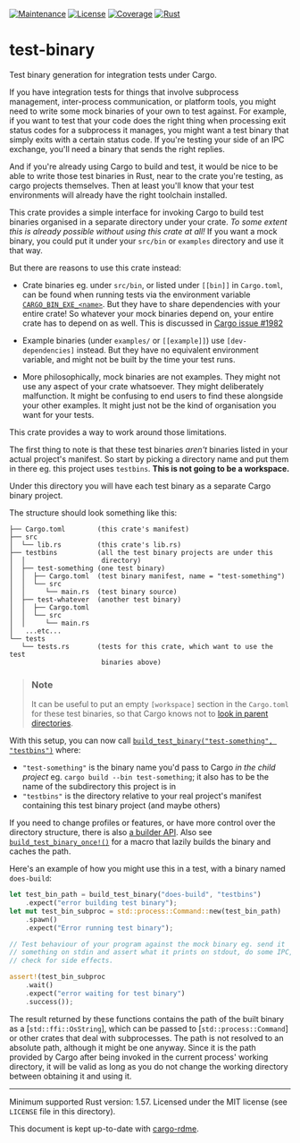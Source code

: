[![Maintenance](https://img.shields.io/badge/maintenance-active-success?style=for-the-badge)]()
[![License](https://img.shields.io/badge/license-MIT-informational?style=for-the-badge)](./LICENSE.md)
[![Coverage](https://img.shields.io/gitlab/coverage/detly/test-binary/main?style=for-the-badge)]()
[![Rust](https://img.shields.io/badge/rust-^1.57-informational?style=for-the-badge)]()

# test-binary

<!-- cargo-rdme start -->

Test binary generation for integration tests under Cargo.

If you have integration tests for things that involve subprocess management,
inter-process communication, or platform tools, you might need to write some
mock binaries of your own to test against. For example, if you want to test
that your code does the right thing when processing exit status codes for a
subprocess it manages, you might want a test binary that simply exits with a
certain status code. If you're testing your side of an IPC exchange, you'll
need a binary that sends the right replies.

And if you're already using Cargo to build and test, it would be nice to be
able to write those test binaries in Rust, near to the crate you're testing,
as cargo projects themselves. Then at least you'll know that your test
environments will already have the right toolchain installed.

This crate provides a simple interface for invoking Cargo to build test
binaries organised in a separate directory under your crate. *To some extent
this is already possible without using this crate at all!* If you want a
mock binary, you could put it under your `src/bin` or `examples` directory
and use it that way.

But there are reasons to use this crate instead:

- Crate binaries eg. under `src/bin`, or listed under `[[bin]]` in
  `Cargo.toml`, can be found when running tests via the environment variable
  [`CARGO_BIN_EXE_<name>`][cargo-env]. But they have to share dependencies
  with your entire crate! So whatever your mock binaries depend on, your
  entire crate has to depend on as well. This is discussed in [Cargo issue
  #1982][cargo-1982]

    [cargo-env]: https://doc.rust-lang.org/cargo/reference/environment-variables.html#environment-variables-cargo-sets-for-crates
    [cargo-1982]: https://github.com/rust-lang/cargo/issues/1982

- Example binaries (under `examples/` or `[[example]]`) use
  `[dev-dependencies]` instead. But they have no equivalent environment
  variable, and might not be built by the time your test runs.

- More philosophically, mock binaries are not examples. They might not use
  any aspect of your crate whatsoever. They might deliberately malfunction.
  It might be confusing to end users to find these alongside your other
  examples. It might just not be the kind of organisation you want for your
  tests.

This crate provides a way to work around those limitations.

The first thing to note is that these test binaries *aren't* binaries listed
in your actual project's manifest. So start by picking a directory name and
put them in there eg. this project uses `testbins`. **This is not going to
be a workspace.**

Under this directory you will have each test binary as a separate Cargo
binary project.

The structure should look something like this:

```none
├── Cargo.toml        (this crate's manifest)
├── src
│  └── lib.rs         (this crate's lib.rs)
├── testbins          (all the test binary projects are under this
│  │                   directory)
│  ├── test-something (one test binary)
│  │  ├── Cargo.toml  (test binary manifest, name = "test-something")
│  │  └── src
│  │     └── main.rs  (test binary source)
│  ├── test-whatever  (another test binary)
│  │  ├── Cargo.toml
│  │  └── src
│  │     └── main.rs
│   ...etc...
└── tests
   └── tests.rs       (tests for this crate, which want to use the test
                       binaries above)
```

> ### Note
>
> It can be useful to put an empty `[workspace]` section in the `Cargo.toml`
> for these test binaries, so that Cargo knows not to [look in parent
> directories][cargo-10872].

  [cargo-10872]: https://github.com/rust-lang/cargo/issues/10872

With this setup, you can now call [`build_test_binary("test-something",
"testbins")`](https://docs.rs/test-binary/latest/test_binary/fn.build_test_binary.html) where:

- `"test-something"` is the binary name you'd pass to Cargo *in the child
  project* eg. `cargo build --bin test-something`; it also has to be the
  name of the subdirectory this project is in
- `"testbins"` is the directory relative to your real project's manifest
  containing this test binary project (and maybe others)

If you need to change profiles or features, or have more control over the
directory structure, there is also [a builder API](https://docs.rs/test-binary/latest/test_binary/struct.TestBinary.html). Also
see [`build_test_binary_once!()`](https://docs.rs/test-binary/latest/test_binary/macro.build_test_binary_once.html) for a macro
that lazily builds the binary and caches the path.

Here's an example of how you might use this in a test, with a binary named
`does-build`:

```rust
let test_bin_path = build_test_binary("does-build", "testbins")
    .expect("error building test binary");
let mut test_bin_subproc = std::process::Command::new(test_bin_path)
    .spawn()
    .expect("Error running test binary");

// Test behaviour of your program against the mock binary eg. send it
// something on stdin and assert what it prints on stdout, do some IPC,
// check for side effects.

assert!(test_bin_subproc
    .wait()
    .expect("error waiting for test binary")
    .success());
```

The result returned by these functions contains the path of the built binary
as a [`std::ffi::OsString`], which can be passed to
[`std::process::Command`] or other crates that deal with subprocesses. The
path is not resolved to an absolute path, although it might be one anyway.
Since it is the path provided by Cargo after being invoked in the current
process' working directory, it will be valid as long as you do not change
the working directory between obtaining it and using it.

<!-- cargo-rdme end -->

---

Minimum supported Rust version: 1.57. Licensed under the MIT license (see `LICENSE` file in this directory).

This document is kept up-to-date with [cargo-rdme](https://github.com/orium/cargo-rdme).
